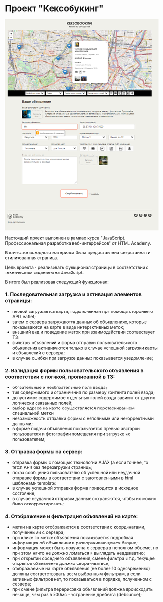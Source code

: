 # Проект "Кексобукинг"

![](./poster.PNG)

Настоящий проект выполнен в рамках курса "JavaScript. Профессиональная разработка веб-интерфейсов" от HTML Academy.

В качестве исходного материала была предоставлена сверстанная и стилизованная страница.

Цель проекта - реализовать функционал страницы в соответствии с техническим заданием на JavaScript.

В итоге был реализован следующий функционал:
### 1. Последовательная загрузка и активация элементов страницы:
- первой загружается карта, подключенная при помощи стороннего API Leaflet;
- затем с сервера загружаются данные об объявлениях, которые показываются на карте в виде интерактивных меток;
- внешний вид и поведение меток при взаимодействии соотвествует ТЗ;
- фильтры объявлений и форма отправки пользовательского объявления активируются только в случае успешной загрузки карты и объявлений с сервера;
- в случае ошибки при загрузке данных показывается уведомление;

### 2. Валидация формы пользовательского объявления в соответствии с логикой, прописанной в ТЗ:
- обязательные и необязательные поля ввода;
- тип содержимого и ограничения по размеру контента полей ввода;
- допустимое содержимое отдельных полей ввода зависит от других логически связанных полей;
- выбор адреса на карте осуществляется перетаскиванием специальной метки;
- невозможность отправки формы с неполными или некорректными данными;
- в форме подачи объявления показывается превью аватарки пользователя и фотографии помещения при загрузке их пользователем;

### 3. Отправка формы на сервер:
- отправка формы с помощью технологии AJAX (а если точнее, то fetch API) без перезагрузки страницы;
- показ сообщения пользователю об успешной или неудачной отправке формы в соответствии с заготовленными в html шаблонами template;
- в случае успешной отправки форма приводится в исходное состояние;
- в случае неудачной отправки данные сохраняются, чтобы их можно было откорректировать;

### 4. Отображение и фильтрация объявлений на карте:
- метки на карте отображаются в соответствии с координатами, полученными с сервера;
- при клике по метке объявления показывается подробная информация об объявлении в разворачивающемся балуне;
- информация может быть получена с сервера в неполном объеме, но при этом ничто не должно ломаться и выглядеть неадекватно;
- при открытии соседнего объявления, смене фильтра и т.д. текущее открытое объявление должно сворачиваться;
- отображаемые на карте объявления (не более 10 одновременно) должны соответствовать всем выбранным фильтрам, а если активных фильтров нет, то показываться в порядке, полученном с сервера;
- при смене фильтра перерисовка объявлений должна происходить не чаще, чем раз в 500мс - устранение дребезга (debounce);
